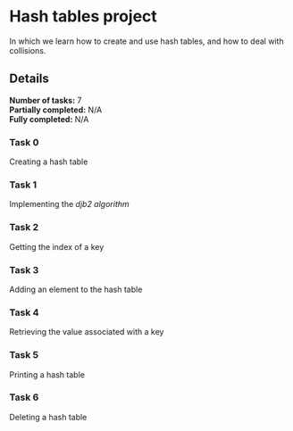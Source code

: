 # Hash tables project
In which we learn how to create and use hash tables, and how to deal with collisions.
## Details
__Number of tasks:__ 7<br/>
__Partially completed:__ N/A<br/>
__Fully completed:__ N/A
### Task 0
Creating a hash table<br/>
### Task 1
Implementing the _djb2 algorithm_<br/>
### Task 2
Getting the index of a key<br/>
### Task 3
Adding an element to the hash table<br/>
### Task 4
Retrieving the value associated with a key<br/>
### Task 5
Printing a hash table<br/>
### Task 6
Deleting a hash table<br/>